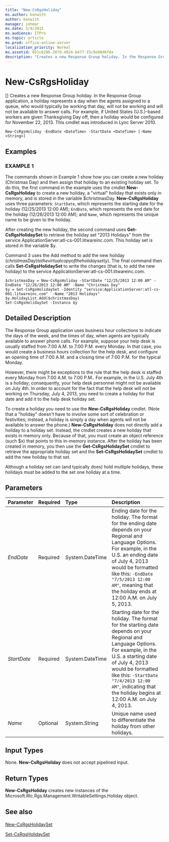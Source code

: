```yaml
---
title: "New-CsRgsHoliday"
ms.author: kenwith
author: kenwith
manager: johmar
ms.date: 3/9/2015
ms.audience: ITPro
ms.topic: article
ms.prod: office-online-server
localization_priority: Normal
ms.assetid: 021c6286-207d-4924-b477-15c9a98d6fda
description: "Creates a new Response Group holiday. In the Response Group application, a holiday represents a day when the agents assigned to a queue, who would typically be working that day, will not be working and will not be available to answer calls. For example, if United States (U.S.)-based workers are given Thanksgiving Day off, then a holiday would be configured for November 22, 2013. This cmdlet was introduced in Lync Server 2010."
---
```


# New-CsRgsHoliday
[]
Creates a new Response Group holiday. In the Response Group application, a holiday represents a day when the agents assigned to a queue, who would typically be working that day, will not be working and will not be available to answer calls. For example, if United States (U.S.)-based workers are given Thanksgiving Day off, then a holiday would be configured for November 22, 2013. This cmdlet was introduced in Lync Server 2010.
  
```
New-CsRgsHoliday -EndDate <DateTime> -StartDate <DateTime> [-Name <String>]
```

## Examples

### EXAMPLE 1

The commands shown in Example 1 show how you can create a new holiday (Christmas Day) and then assign that holiday to an existing holiday set. To do this, the first command in the example uses the cmdlet **New-CsRgsHoliday** to create a new holiday, a "virtual" holiday that exists only in memory, and is stored in the variable $christmasDay. **New-CsRgsHoliday** uses three parameters: `StartDate`, which represents the starting date for the holiday (12/25/2013 12:00 AM);  `EndDate`, which represents the end date for the holiday (12/26/2013 12:00 AM); and  `Name`, which represents the unique name to be given to the holiday.
  
After creating the new holiday, the second command uses **Get-CsRgsHolidaySet** to retrieve the holiday set "2013 Holidays" from the service ApplicationServer:atl-cs-001.litwareinc.com. This holiday set is stored in the variable $y.
  
Command 3 uses the Add method to add the new holiday ($christmasDay) to the virtual copy of the holiday set ($y). The final command then calls **Set-CsRgsHolidaySet** to write the changes (that is, to add the new holiday) to the service ApplicationServer:atl-cs-001.litwareinc.com.
  
```
$christmasDay = New-CsRgsHoliday -StartDate "12/25/2013 12:00 AM" -EndDate "12/26/2013 12:00 AM" -Name "Christmas Day"
$y = Get-CsRgsHolidaySet -Identity "service:ApplicationServer:atl-cs-001.litwareinc.com"  -Name "2013 Holidays"
$y.HolidayList.Add($christmasDay)
Set-CsRgsHolidaySet -Instance $y
```

## Detailed Description

The Response Group application uses business hour collections to indicate the days of the week, and the times of day, when agents are typically available to answer phone calls. For example, suppose your help desk is usually staffed from 7:00 A.M. to 7:00 P.M. every Monday. In that case, you would create a business hours collection for the help desk, and configure an opening time of 7:00 A.M. and a closing time of 7:00 P.M. for the typical Monday.
  
However, there might be exceptions to the rule that the help desk is staffed every Monday from 7:00 A.M. to 7:00 P.M.. For example, in the U.S. July 4th is a holiday; consequently, your help desk personnel might not be available on July 4th. In order to account for the fact that the help desk will not be working on Thursday, July 4, 2013, you need to create a holiday for that date and add it to the help desk holiday set.
  
To create a holiday you need to use the **New-CsRgsHoliday** cmdlet. (Note that a "holiday" doesn't have to involve some sort of celebration or festivities; instead, a holiday is simply a day when agents will not be available to answer the phone.) **New-CsRgsHoliday** does not directly add a holiday to a holiday set. Instead, the cmdlet creates a new holiday that exists in memory only. Because of that, you must create an object reference (such $x) that points to this in-memory instance. After the holiday has been created in memory, you then use the **Get-CsRgsHolidaySet** cmdlet to retrieve the appropriate holiday set and the **Set-CsRgsHolidaySet** cmdlet to add the new holiday to that set.
  
Although a holiday set can (and typically does) hold multiple holidays, these holidays must be added to the set one holiday at a time.
  
## Parameters

|**Parameter**|**Required**|**Type**|**Description**|
|:-----|:-----|:-----|:-----|
| _EndDate_ <br/> |Required  <br/> |System.DateTime  <br/> |Ending date for the holiday. The format for the ending date depends on your Regional and Language Options. For example, in the U.S. an ending date of July 4, 2013 would be formatted like this:  `-EndDate "7/5/2013 12:00 AM"`, meaning that the holiday ends at 12:00 A.M. on July 5, 2013.  <br/> |
| _StartDate_ <br/> |Required  <br/> |System.DateTime  <br/> |Starting date for the holiday. The format for the starting date depends on your Regional and Language Options. For example, in the U.S. a starting date of July 4, 2013 would be formatted like this:  `-StartDate "7/4/2013 12:00 AM"`, indicating that the holiday begins at 12:00 A.M. on July 4, 2013.  <br/> |
| _Name_ <br/> |Optional  <br/> |System.String  <br/> |Unique name used to differentiate the holiday from other holidays.  <br/> |
   
## Input Types

None. **New-CsRgsHoliday** does not accept pipelined input.
  
## Return Types

 **New-CsRgsHoliday** creates new instances of the Microsoft.Rtc.Rgs.Management.WritableSettings.Holiday object.
  
## See also

#### 

[New-CsRgsHolidaySet](new-csrgsholidayset.md)
  
[Set-CsRgsHolidaySet](set-csrgsholidayset.md)

